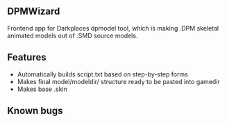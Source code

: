 DPMWizard
----

Frontend app for Darkplaces dpmodel tool, which is making .DPM skeletal animated models out of .SMD source models.

Features
------
- Automatically builds script.txt based on step-by-step forms
- Makes final model/modeldir/ structure ready to be pasted into gamedir
- Makes base .skin

Known bugs
------